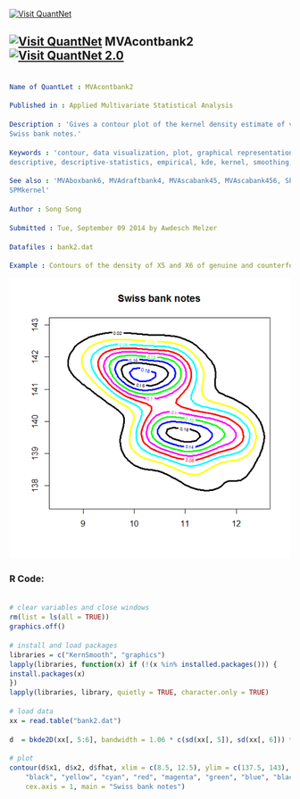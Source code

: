 
[<img src="https://github.com/QuantLet/Styleguide-and-FAQ/blob/master/pictures/banner.png" width="888" alt="Visit QuantNet">](http://quantlet.de/)

## [<img src="https://github.com/QuantLet/Styleguide-and-FAQ/blob/master/pictures/qloqo.png" alt="Visit QuantNet">](http://quantlet.de/) **MVAcontbank2** [<img src="https://github.com/QuantLet/Styleguide-and-FAQ/blob/master/pictures/QN2.png" width="60" alt="Visit QuantNet 2.0">](http://quantlet.de/)

```yaml

Name of QuantLet : MVAcontbank2

Published in : Applied Multivariate Statistical Analysis

Description : 'Gives a contour plot of the kernel density estimate of variables X5 and X6 of the
Swiss bank notes.'

Keywords : 'contour, data visualization, plot, graphical representation, financial, density,
descriptive, descriptive-statistics, empirical, kde, kernel, smoothing, visualization'

See also : 'MVAboxbank6, MVAdraftbank4, MVAscabank45, MVAscabank456, SPMdenepatri, SPMkdeconstruct,
SPMkernel'

Author : Song Song

Submitted : Tue, September 09 2014 by Awdesch Melzer

Datafiles : bank2.dat

Example : Contours of the density of X5 and X6 of genuine and counterfeit bank notes.

```

![Picture1](MVAcontbank2_1.png)


### R Code:
```r

# clear variables and close windows
rm(list = ls(all = TRUE))
graphics.off()

# install and load packages
libraries = c("KernSmooth", "graphics")
lapply(libraries, function(x) if (!(x %in% installed.packages())) {
install.packages(x)
})
lapply(libraries, library, quietly = TRUE, character.only = TRUE)

# load data
xx = read.table("bank2.dat")

d  = bkde2D(xx[, 5:6], bandwidth = 1.06 * c(sd(xx[, 5]), sd(xx[, 6])) * 200^(-1/5))

# plot
contour(d$x1, d$x2, d$fhat, xlim = c(8.5, 12.5), ylim = c(137.5, 143), col = c("blue", 
    "black", "yellow", "cyan", "red", "magenta", "green", "blue", "black"), lwd = 3, 
    cex.axis = 1, main = "Swiss bank notes")
	
```
